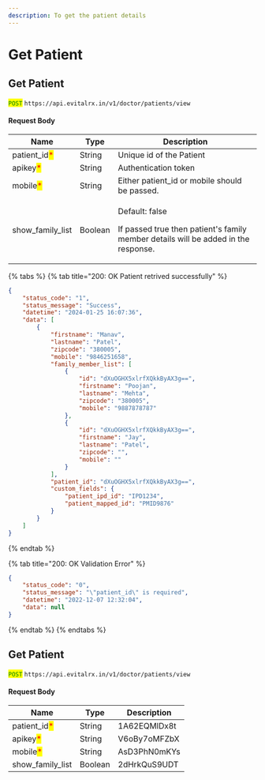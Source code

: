```yaml
---
description: To get the patient details
---
```


# Get Patient

## Get Patient

<mark style="color:green;">`POST`</mark> `https://api.evitalrx.in/v1/doctor/patients/view`

#### Request Body

| Name                                          | Type    | Description                                                                                                                   |
| --------------------------------------------- | ------- | ----------------------------------------------------------------------------------------------------------------------------- |
| patient\_id<mark style="color:red;">\*</mark> | String  | Unique id of the Patient                                                                                                      |
| apikey<mark style="color:red;">\*</mark>      | String  | Authentication token                                                                                                          |
| mobile<mark style="color:red;">\*</mark>      | String  | Either patient\_id or mobile should be passed.                                                                                |
| show\_family\_list                            | Boolean | <p>Default: false</p><p></p><p>If passed true then patient's family member details will be added in the response. </p><p></p> |

{% tabs %}
{% tab title="200: OK Patient retrived successfully" %}
```json
{
    "status_code": "1",
    "status_message": "Success",
    "datetime": "2024-01-25 16:07:36",
    "data": [
        {
            "firstname": "Manav",
            "lastname": "Patel",
            "zipcode": "380005",
            "mobile": "9846251658",
            "family_member_list": [
                {
                    "id": "dXuOGHX5xlrfXQkkByAX3g==",
                    "firstname": "Poojan",
                    "lastname": "Mehta",
                    "zipcode": "380005",
                    "mobile": "9887878787"
                },
                {
                    "id": "dXuOGHX5xlrfXQkkByAX3g==",
                    "firstname": "Jay",
                    "lastname": "Patel",
                    "zipcode": "",
                    "mobile": ""
                }
            ],
            "patient_id": "dXuOGHX5xlrfXQkkByAX3g==",
            "custom_fields": {
                "patient_ipd_id": "IPD1234",
                "patient_mapped_id": "PMID9876"
            }
        }
    ]
}
```
{% endtab %}

{% tab title="200: OK Validation Error" %}
```json
{
    "status_code": "0",
    "status_message": "\"patient_id\" is required",
    "datetime": "2022-12-07 12:32:04",
    "data": null
}
```
{% endtab %}
{% endtabs %}

## Get Patient

<mark style="color:green;">`POST`</mark> `https://api.evitalrx.in/v1/doctor/patients/view`

#### Request Body

| Name                                          | Type    | Description  |
| --------------------------------------------- | ------- | ------------ |
| patient\_id<mark style="color:red;">\*</mark> | String  | 1A62EQMlDx8t |
| apikey<mark style="color:red;">\*</mark>      | String  | V6oBy7oMFZbX |
| mobile<mark style="color:red;">\*</mark>      | String  | AsD3PhN0mKYs |
| show\_family\_list                            | Boolean | 2dHrkQuS9UDT |
